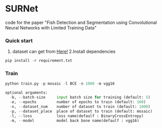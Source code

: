 # SURNet
code for the paper "Fish Detection and Segmentation using Convolutional Neural Networks with Limited Training Data"

### Quick start
1. dataset can get from [Here!](https://drive.google.com/file/d/1GiDg6XTCgQfQD8gkJHKiTksRjI8abRKW/view?usp=sharing)
2.Install dependencies
```python =
pip install -r requirement.txt
```

### Train 
```python =
python train.py -p mosaic -l BCE -n 1000 -m vgg16

optional arguments:
  -b, --batch-size     input batch size for training (default: 5)
  -e, --epochs         number of epochs to train (default: 100)
  -n, --dataset_num    number of dataset to train (default: 1000)
  -p, --dataset_place  place of dataset to train (default: mosaic)
  -l, --loss           loss name(defaulf : BinaryCrossEntropy)
  -m, --model          model back bone name(defaulf : vgg16)
```

